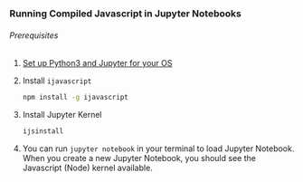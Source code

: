 ### Running Compiled Javascript in Jupyter Notebooks

###### Prerequisites

1. [Set up Python3 and Jupyter for your OS](https://github.com/n-riesco/ijavascript)
2. Install `ijavascript`

   ```bash
   npm install -g ijavascript
   ```
3. Install Jupyter Kernel

   ```bash
   ijsinstall
   ```
4. You can run `jupyter notebook` in your terminal to load Jupyter Notebook. When you create a new Jupyter Notebook, you should see the Javascript 
(Node)
   kernel available.
